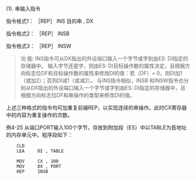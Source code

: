 (1). 串输入指令

指令格式1： ［REP］
INS   目的串 , DX


指令格式2： ［REP］
INSB


指令格式3： ［REP］
INSW


> 功  能: INS指令可从DX指出的外设端口输入一个字节或字到由ES: DI指定的存储器中。 输入字节还是字，则由ES: DI目标操作数的属性决定，且根据方向标志位DF和目标操作数的属性来修改DI的值：若（DF）= 0，则DI加1（或加2）；否则DI减1（或减2）。
> 与INS指令相似，INSB 和INSW指令也分别从DX指出的外设端口输入一个字节或字到由ES: DI指定的存储器中，且根据方向标志位DF和串操作的类型来修改DI的值。

上述三种格式的指令均可加重复前缀REP，以实现连续的串操作。此时CX寄存器中的内容为重复操作的次数。



例4-25  从端口PORT输入100个字节，存放到附加段（ES）中以TABLE为首地址的内存单元中。程序段如下：
```
    CLD   
    LEA     DI , TABLE   

    MOV     CX , 100     
    MOV     DX , PORT    
    REP     INSB  
```